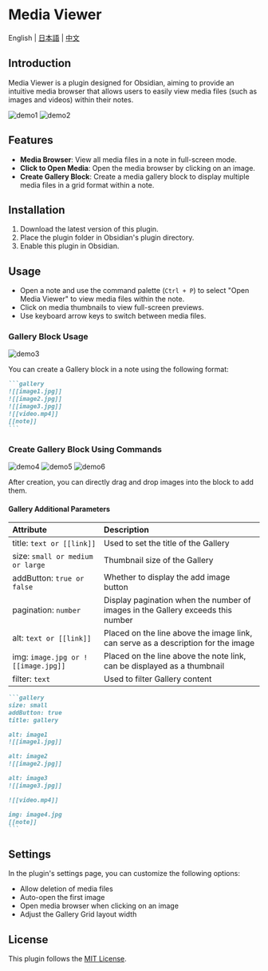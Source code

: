 # Media Viewer

English | [日本語](README_ja.md) | [中文](README_zhTW.md)

## Introduction

Media Viewer is a plugin designed for Obsidian, aiming to provide an intuitive media browser that allows users to easily view media files (such as images and videos) within their notes.

![demo1](assets/demo1.jpg)
![demo2](assets/demo2.jpg)

## Features

- **Media Browser**: View all media files in a note in full-screen mode.
- **Click to Open Media**: Open the media browser by clicking on an image.
- **Create Gallery Block**: Create a media gallery block to display multiple media files in a grid format within a note.

## Installation

1. Download the latest version of this plugin.
2. Place the plugin folder in Obsidian's plugin directory.
3. Enable this plugin in Obsidian.

## Usage

- Open a note and use the command palette (`Ctrl + P`) to select "Open Media Viewer" to view media files within the note.
- Click on media thumbnails to view full-screen previews.
- Use keyboard arrow keys to switch between media files.

### Gallery Block Usage

![demo3](assets/demo3.jpg)

You can create a Gallery block in a note using the following format:

````markdown
```gallery
![[image1.jpg]]
![[image2.jpg]]
![[image3.jpg]]
![[video.mp4]]
[[note]]
```
````

### Create Gallery Block Using Commands

![demo4](assets/demo4.jpg)
![demo5](assets/demo5.jpg)
![demo6](assets/demo6.jpg)

After creation, you can directly drag and drop images into the block to add them.

#### Gallery Additional Parameters

| Attribute | Description |
| :----- | :-------------------------------- |
| title: `text or [[link]]` | Used to set the title of the Gallery |
| size: `small or medium or large` | Thumbnail size of the Gallery |
| addButton: `true or false` | Whether to display the add image button |
| pagination: `number` | Display pagination when the number of images in the Gallery exceeds this number |
| alt: `text or [[link]]`  | Placed on the line above the image link, can serve as a description for the image |
| img: `image.jpg or ![[image.jpg]]`  | Placed on the line above the note link, can be displayed as a thumbnail |
| filter: `text` | Used to filter Gallery content |

````markdown
```gallery
size: small
addButton: true
title: gallery

alt: image1
![[image1.jpg]]

alt: image2
![[image2.jpg]]

alt: image3
![[image3.jpg]]

![[video.mp4]]

img: image4.jpg
[[note]]
```
````

## Settings

In the plugin's settings page, you can customize the following options:

- Allow deletion of media files
- Auto-open the first image
- Open media browser when clicking on an image
- Adjust the Gallery Grid layout width

## License

This plugin follows the [MIT License](LICENSE).
